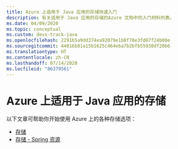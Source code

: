 ```yaml
---
title: Azure 上适用于 Java 应用的存储快速入门
description: 有关适用于 Java 应用的存储的Azure 文档中的入门材料列表。
ms.date: 04/09/2020
ms.topic: conceptual
ms.custom: devx-track-java
ms.openlocfilehash: 2291b5a9dd374ea92079e1b8f70e3fd87f24b00e
ms.sourcegitcommit: 44016b81a15b1625c464e6a7b2bfb55938df20b6
ms.translationtype: HT
ms.contentlocale: zh-CN
ms.lasthandoff: 07/14/2020
ms.locfileid: "86379561"
---
```

# <a name="storage-for-java-apps-on-azure"></a>Azure 上适用于 Java 应用的存储

以下文章可帮助你开始使用 Azure 上的各种存储选项：

- [存储](/azure/storage/blobs/storage-quickstart-blobs-java)
- [存储 - Spring 资源](/azure/developer/java/spring-framework/configure-spring-boot-starter-java-app-with-azure-storage)
